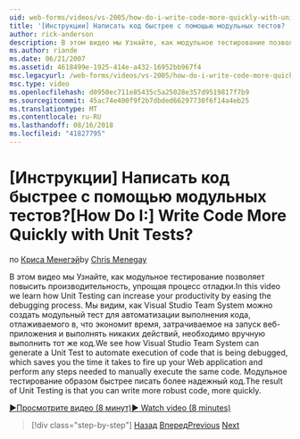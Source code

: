 ```yaml
---
uid: web-forms/videos/vs-2005/how-do-i-write-code-more-quickly-with-unit-tests
title: '[Инструкции] Написать код быстрее с помощью модульных тестов? | Документы Майкрософт'
author: rick-anderson
description: В этом видео мы Узнайте, как модульное тестирование позволяет повысить производительность, упрощая процесс отладки. Мы видим, как Visual Studio Team System может создать U....
ms.author: riande
ms.date: 06/21/2007
ms.assetid: 4618499e-1925-414e-a432-16952bb967f4
msc.legacyurl: /web-forms/videos/vs-2005/how-do-i-write-code-more-quickly-with-unit-tests
msc.type: video
ms.openlocfilehash: d0950ec711e85435c5a25028e357d9519817f7b9
ms.sourcegitcommit: 45ac74e400f9f2b7dbded66297730f6f14a4eb25
ms.translationtype: MT
ms.contentlocale: ru-RU
ms.lasthandoff: 08/16/2018
ms.locfileid: "41827795"
---
```

<a name="how-do-i-write-code-more-quickly-with-unit-tests"></a><span data-ttu-id="c06d1-105">[Инструкции] Написать код быстрее с помощью модульных тестов?</span><span class="sxs-lookup"><span data-stu-id="c06d1-105">[How Do I:] Write Code More Quickly with Unit Tests?</span></span>
====================
<span data-ttu-id="c06d1-106">по [Криса Менегэй](https://twitter.com/CMenegay)</span><span class="sxs-lookup"><span data-stu-id="c06d1-106">by [Chris Menegay](https://twitter.com/CMenegay)</span></span>

<span data-ttu-id="c06d1-107">В этом видео мы Узнайте, как модульное тестирование позволяет повысить производительность, упрощая процесс отладки.</span><span class="sxs-lookup"><span data-stu-id="c06d1-107">In this video we learn how Unit Testing can increase your productivity by easing the debugging process.</span></span> <span data-ttu-id="c06d1-108">Мы видим, как Visual Studio Team System можно создать модульный тест для автоматизации выполнения кода, отлаживаемого в, что экономит время, затрачиваемое на запуск веб-приложения и выполнять никаких действий, необходимо вручную выполнить тот же код.</span><span class="sxs-lookup"><span data-stu-id="c06d1-108">We see how Visual Studio Team System can generate a Unit Test to automate execution of code that is being debugged, which saves you the time it takes to fire up your Web application and perform any steps needed to manually execute the same code.</span></span> <span data-ttu-id="c06d1-109">Модульное тестирование образом быстрее писать более надежный код.</span><span class="sxs-lookup"><span data-stu-id="c06d1-109">The result of Unit Testing is that you can write more robust code, more quickly.</span></span>

[<span data-ttu-id="c06d1-110">&#9654;Просмотрите видео (8 минут)</span><span class="sxs-lookup"><span data-stu-id="c06d1-110">&#9654; Watch video (8 minutes)</span></span>](https://channel9.msdn.com/Blogs/ASP-NET-Site-Videos/how-do-i-write-code-more-quickly-with-unit-tests)

> [!div class="step-by-step"]
> <span data-ttu-id="c06d1-111">[Назад](how-do-i-create-my-own-bug-work-item.md)
> [Вперед](how-do-i-practice-test-driven-development.md)</span><span class="sxs-lookup"><span data-stu-id="c06d1-111">[Previous](how-do-i-create-my-own-bug-work-item.md)
[Next](how-do-i-practice-test-driven-development.md)</span></span>
